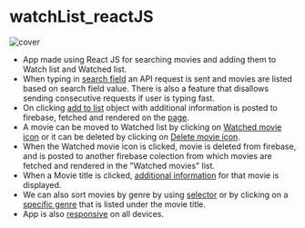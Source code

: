 # watchList_reactJS

![cover](http://i.imgur.com/EkYS1u9.png)
- App made using React JS for searching movies and adding them to Watch list and Watched list.
- When typing in [search field](http://i.imgur.com/D1b3gQF.png) an API request is sent and movies are listed based on search field value. There is also a feature that disallows sending consecutive requests if user is typing fast.
- On clicking [add to list](http://i.imgur.com/IC3Mi6v.png) object with additional information is posted to firebase, fetched and rendered on the [page](http://i.imgur.com/0M6Mqwo.png).
- A movie can be moved to Watched list by clicking on [Watched movie icon](http://i.imgur.com/JERZPP2.png) or it can be deleted by clicking on [Delete movie icon](http://i.imgur.com/9RP0aXf.png).
- When the Watched movie icon is clicked, movie is deleted from firebase, and is posted to another firebase colection from which movies are fetched and rendered in the "Watched movies" list.
- When a Movie title is clicked, [additional information](http://i.imgur.com/4m4iQhn.png) for that movie is displayed.
- We can also sort movies by genre by using [selector](http://i.imgur.com/3MlS4WE.png) or by clicking on a [specific genre](http://i.imgur.com/eAa2oW9.png) that is listed under the movie title.
- App is also [responsive](http://i.imgur.com/VH8XXBq.png) on all devices.

